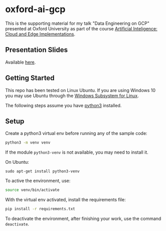 # oxford-ai-gcp

This is the supporting material for my talk "Data Engineering on GCP" presented at Oxford University as part of the course [Artificial Inteligence: Cloud and Edge Implementations](https://www.conted.ox.ac.uk/courses/artificial-intelligence-cloud-and-edge-implementations).

## Presentation Slides

Available [here](https://docs.google.com/presentation/d/e/2PACX-1vRitdzbQmzKWs0wyneOqN9jfdOwDpWGaVwZJLKAPyKEGmIao3_P0KSwr7uRz6FMvSbuAKnkJoHxzvIa/pub?start=false&loop=false&delayms=3000).

## Getting Started

This repo has been tested on Linux Ubuntu. If you are using Windows 10 you may use Ubuntu through the [Windows Subsystem for Linux](https://docs.microsoft.com/en-us/windows/wsl/install-win10).

The following steps assume you have [python3](https://www.python.org/downloads/) installed.

## Setup

Create a python3 virtual env before running any of the sample code:

```sh
python3 -m venv venv
```

If the module `python3-venv` is not available, you may need to install it.

On Ubuntu:

```
sudo apt-get install python3-venv
```

To active the environment, use:

```sh
source venv/bin/activate
```

With the virtual env activated, install the requirements file:

```sh
pip install -r requirements.txt
```

To deactivate the environment, after finishing your work, use the command `deactivate`.
